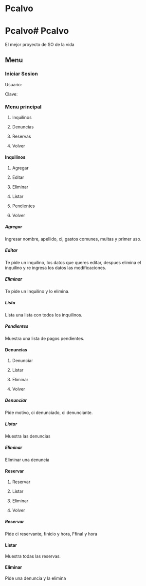 # Pcalvo
# Pcalvo# Pcalvo
El mejor proyecto de SO de la vida
## Menu
### Iniciar Sesion
Usuario:

Clave:
### Menu principal
1. Inquilinos

2. Denuncias

3. Reservas

4. Volver

#### Inquilinos

1. Agregar

2. Editar

3. Eliminar

3. Listar

4. Pendientes

5. Volver

##### Agregar

Ingresar nombre, apellido, ci, gastos comunes, multas y primer uso.

##### Editar

Te pide un inquilino, los datos que queres editar, despues elimina el inquilino y re ingresa los datos las modificaciones.

##### Eliminar

Te pide un Inquilino y lo elimina.

##### Lista

Lista una lista con todos los inquilinos.

##### Pendientes

Muestra una lista de pagos pendientes.

#### Denuncias

1. Denunciar

2. Listar

3. Eliminar

4. Volver

##### Denunciar

Pide motivo, ci denunciado, ci denunciante.

##### Listar

Muestra las denuncias

##### Eliminar

Eliminar una denuncia

#### Reservar

1. Reservar

2. Listar

3. Eliminar

4. Volver

##### Reservar

Pide ci reservante, finicio y hora, Ffinal y hora

#### Listar

Muestra todas las reservas.

#### Eliminar

Pide una denuncia y la elimina

